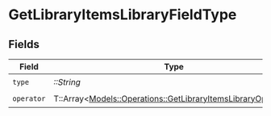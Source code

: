 # GetLibraryItemsLibraryFieldType


## Fields

| Field                                                                                                                     | Type                                                                                                                      | Required                                                                                                                  | Description                                                                                                               | Example                                                                                                                   |
| ------------------------------------------------------------------------------------------------------------------------- | ------------------------------------------------------------------------------------------------------------------------- | ------------------------------------------------------------------------------------------------------------------------- | ------------------------------------------------------------------------------------------------------------------------- | ------------------------------------------------------------------------------------------------------------------------- |
| `type`                                                                                                                    | *::String*                                                                                                                | :heavy_check_mark:                                                                                                        | N/A                                                                                                                       | tag                                                                                                                       |
| `operator`                                                                                                                | T::Array<[Models::Operations::GetLibraryItemsLibraryOperator](../../models/operations/getlibraryitemslibraryoperator.md)> | :heavy_check_mark:                                                                                                        | N/A                                                                                                                       |                                                                                                                           |